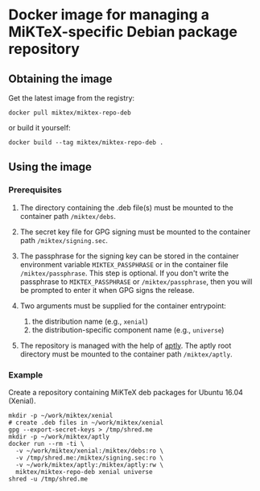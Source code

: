 # Docker image for managing a MiKTeX-specific Debian package repository

## Obtaining the image

Get the latest image from the registry:

    docker pull miktex/miktex-repo-deb

or build it yourself:

    docker build --tag miktex/miktex-repo-deb .

## Using the image

### Prerequisites

1. The directory containing the .deb file(s) must be mounted to the
   container path `/miktex/debs`.

2. The secret key file for GPG signing must be mounted to the
   container path `/miktex/signing.sec`.

3. The passphrase for the signing key can be stored in the container
   environment variable `MIKTEX_PASSPHRASE` or in the container file
   `/miktex/passphrase`.  This step is optional.  If you don't write
   the passphrase to `MIKTEX_PASSPHRASE` or `/miktex/passphrase`, then
   you will be prompted to enter it when GPG signs the release.

4. Two arguments must be supplied for the container entrypoint:
   1. the distribution name (e.g., `xenial`)
   2. the distribution-specific component name (e.g., `universe`)

5. The repository is managed with the help of
   [aptly](https://www.aptly.info).  The aptly root directory must be
   mounted to the container path `/miktex/aptly`.

### Example

Create a repository containing MiKTeX deb packages for Ubuntu 16.04
(Xenial).

    mkdir -p ~/work/miktex/xenial
    # create .deb files in ~/work/miktex/xenial
    gpg --export-secret-keys > /tmp/shred.me
    mkdir -p ~/work/miktex/aptly
    docker run --rm -ti \
      -v ~/work/miktex/xenial:/miktex/debs:ro \
      -v /tmp/shred.me:/miktex/signing.sec:ro \
      -v ~/work/miktex/aptly:/miktex/aptly:rw \
      miktex/miktex-repo-deb xenial universe
    shred -u /tmp/shred.me
